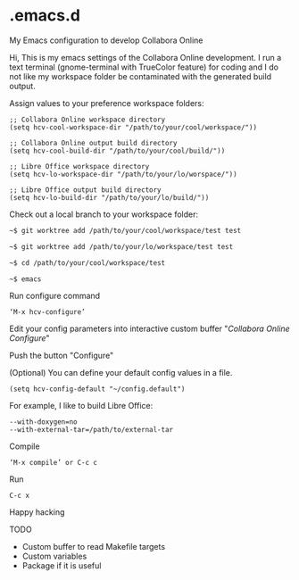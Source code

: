 # .emacs.d
My Emacs configuration to develop Collabora Online

Hi, This is my emacs settings of the Collabora Online development.
I run a text terminal (gnome-terminal with TrueColor feature)
for coding and I do not like my workspace folder be contaminated with
the generated build output.

Assign values to your preference workspace folders:
```elisp
;; Collabora Online workspace directory
(setq hcv-cool-workspace-dir "/path/to/your/cool/workspace/"))

;; Collabora Online output build directory
(setq hcv-cool-build-dir "/path/to/your/cool/build/"))

;; Libre Office workspace directory
(setq hcv-lo-workspace-dir "/path/to/your/lo/worspace/"))

;; Libre Office output build directory
(setq hcv-lo-build-dir "/path/to/your/lo/build/"))
```

Check out a local branch to your workspace folder:
```bash
~$ git worktree add /path/to/your/cool/workspace/test test

~$ git worktree add /path/to/your/lo/workspace/test test

~$ cd /path/to/your/cool/workspace/test

~$ emacs
```

Run configure command
```
‘M-x hcv-configure’
```

Edit your config parameters into interactive custom buffer
"*Collabora Online Configure*"

Push the button "Configure"

(Optional) You can define your default config values
in a file.
```elisp
(setq hcv-config-default "~/config.default")
```

For example, I like to build Libre Office:
```
--with-doxygen=no
--with-external-tar=/path/to/external-tar
```

Compile
```
‘M-x compile’ or C-c c
```

Run
```
C-c x
```

Happy hacking


TODO
* Custom buffer to read Makefile targets
* Custom variables
* Package if it is useful
